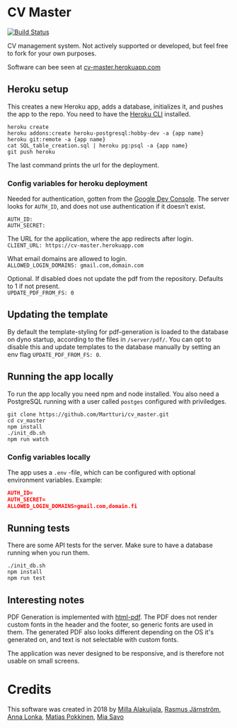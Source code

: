 # CV Master
[![Build Status](https://travis-ci.org/cv-master/CV-Master.svg?branch=master)](https://travis-ci.org/cv-master/CV-Master)

CV management system. Not actively supported or developed, but feel free to fork for your own purposes.

Software can bee seen at <a href="http://cv-master.herokuapp.com">cv-master.herokuapp.com</a>

##  Heroku setup

This creates a new Heroku app, adds a database, initializes it, and pushes the app to the repo.
You need to have the [Heroku CLI](https://devcenter.heroku.com/articles/heroku-cli) installed.


```Shell
heroku create
heroku addons:create heroku-postgresql:hobby-dev -a {app name}
heroku git:remote -a {app name}
cat SQL_table_creation.sql | heroku pg:psql -a {app name}
git push heroku
```
The last command prints the url for the deployment.


### Config variables for heroku deployment

  Needed for authentication, gotten from the [Google Dev Console](console.developers.google.com). The server looks for `AUTH_ID`, and does not use authentication if it doesn’t exist.
```
AUTH_ID:  
AUTH_SECRET:  
```

The URL for the application, where the app redirects after login.  
`CLIENT_URL: https://cv-master.herokuapp.com `

What email domains are allowed to login.  
`ALLOWED_LOGIN_DOMAINS: gmail.com,domain.com`

Optional. If disabled does not update the pdf from the repository. Defaults to 1 if not present.  
`UPDATE_PDF_FROM_FS: 0 `

## Updating the template

By default the template-styling for pdf-generation is loaded to the database on dyno startup, according to the files in `/server/pdf/`. You can opt to disable this and update templates to the database manually by setting an env flag `UPDATE_PDF_FROM_FS: 0`.

## Running the app locally

To run the app locally you need npm and node installed. You also need a PostgreSQL running with a user called `postges` configured with priviledges.

```Shell
git clone https://github.com/Martturi/cv_master.git
cd cv_master
npm install
./init_db.sh
npm run watch
```

### Config variables locally

The app uses a `.env` -file, which can be configured with optional environment variables.
Example:
```JSON
AUTH_ID=
AUTH_SECRET=
ALLOWED_LOGIN_DOMAINS=gmail.com,domain.fi
```


## Running tests

There are some API tests for the server. Make sure to have a database running when you run them.

```Shell
./init_db.sh
npm install
npm run test
```

## Interesting notes

PDF Generation is implemented with [html-pdf](https://www.npmjs.com/package/html-pdf). The PDF does not render custom fonts in the header and the footer, so generic fonts are used in them. The generated PDF also looks different depending on the OS it's generated on, and text is not selectable with custom fonts.

The application was never designed to be responsive, and is therefore not usable on small screens.

# Credits

This software was created in 2018 by [Milla Alakuijala](https://github.com/millaalakuijala), [Rasmus Järnström](https://github.com/hdjhi), [Anna Lonka](https://github.com/annalonka), [Matias Pokkinen](https://github.com/martturi), [Mia Savo](https://github.com/sidorio)
